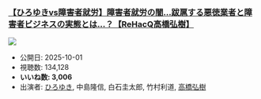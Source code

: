 ### [【ひろゆきvs障害者就労】障害者就労の闇…跋扈する悪徳業者と障害者ビジネスの実態とは…？【ReHacQ高橋弘樹】](https://www.youtube.com/watch?v=7X8OsEvmsk8)
[![](https://img.youtube.com/vi/7X8OsEvmsk8/sddefault.jpg)](https://www.youtube.com/watch?v=7X8OsEvmsk8)
-   公開日: 2025-10-01
-   視聴数: 134,128
-   **いいね数: 3,006**
-   出演者: [ひろゆき](/rehacq_fan/people/ひろゆき "wikilink"), 中島隆信, 白石圭太郎, 竹村利道, [高橋弘樹](/rehacq_fan/people/高橋弘樹 "wikilink")
